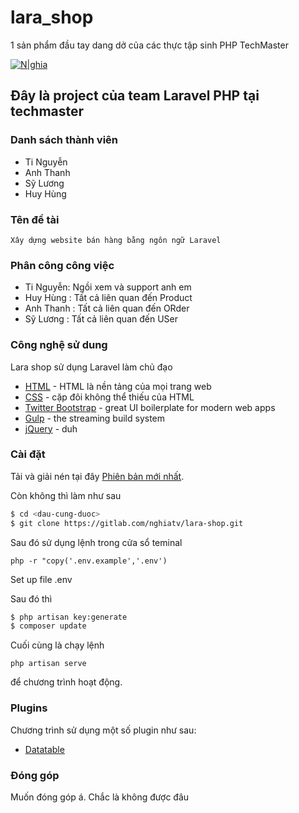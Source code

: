 # lara_shop

1 sản phẩm đầu tay dang dở của các thực tập sinh PHP TechMaster

[![N|ghia](https://viblo.asia/uploads/images/a56fb493de07174a3a0cbc5b057e719db7c3389a/903e2553967e1ac73760ad85c14977bd1f753d6c.png)](https://www.facebook.com/nghia.than)

## Đây là project của team Laravel PHP tại techmaster
### Danh sách thành viên
  - Ti Nguyễn
  - Anh Thanh
  - Sỹ Lương
  - Huy Hùng
### Tên đề tài

    Xây dựng website bán hàng bằng ngôn ngữ Laravel
    
### Phân công công việc
  - Ti Nguyễn: Ngồi xem và support anh em
  - Huy Hùng : Tất cả liên quan đến Product
  - Anh Thanh :  Tất cả liên quan đến ORder
  - Sỹ Lương :  Tất cả liên quan đến  USer


### Công nghệ sử dung

Lara shop sử dụng Laravel làm chủ đạo

* [HTML] - HTML là nền tảng của mọi trang web
* [CSS] - cặp đôi không thể thiếu của HTML
* [Twitter Bootstrap] - great UI boilerplate for modern web apps
* [Gulp] - the streaming build system
* [jQuery] - duh


### Cài đặt

Tải và giải nén tại đây [Phiên bản mới nhất](https://gitlab.com/nghiatv/lara-shop.git).

Còn không thì làm như sau

```sh
$ cd <dau-cung-duoc>
$ git clone https://gitlab.com/nghiatv/lara-shop.git
```

Sau đó sử dụng lệnh trong cửa sổ teminal
```
php -r "copy('.env.example','.env')
```
Set up file .env

Sau đó thì
```sh
$ php artisan key:generate
$ composer update
```
Cuối cùng là chạy lệnh
```git-bash
php artisan serve
```
để chương trình hoạt động.

### Plugins
Chương trình sử dụng một số plugin như sau:

* [Datatable](https://datatables.net/)


### Đóng góp

Muốn đóng góp á.
Chắc là không được đâu


   [Twitter Bootstrap]: <http://twitter.github.com/bootstrap/>
   [keymaster.js]: <https://github.com/madrobby/keymaster>
   [jQuery]: <http://jquery.com>
   [HTML]: <http://www.w3schools.com/html>
[CSS]: <http://www.w3schools.com/css>
   [Gulp]: <http://gulpjs.com>
